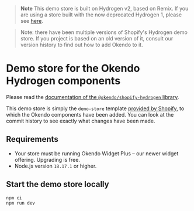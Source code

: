 > **Note**
> This demo store is built on Hydrogen v2, based on Remix. If you are using a store built with the now deprecated Hydrogen 1, please see [here](https://github.com/okendo/okendo-shopify-hydrogen-demo/tree/hydrogen-1-archive).

> Note: there have been multiple versions of Shopify's Hydrogen demo store. If you project is based on an old version of it, consult our version history to find out how to add Okendo to it.

# Demo store for the Okendo Hydrogen components

Please read the [documentation of the `@okendo/shopify-hydrogen` library](https://www.npmjs.com/package/@okendo/shopify-hydrogen).

This demo store is simply the `demo-store` template [provided by Shopify](https://shopify.dev/docs/custom-storefronts/hydrogen/getting-started/quickstart), to which the Okendo components have been added. You can look at the commit history to see exactly what changes have been made.

## Requirements

- Your store must be running Okendo Widget Plus – our newer widget offering. Upgrading is free.
- Node.js version `18.17.1` or higher.

## Start the demo store locally

```bash
npm ci
npm run dev
```
